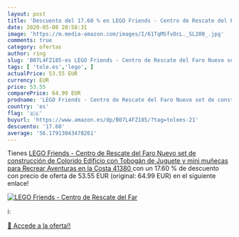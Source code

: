 ```yaml
---
layout: post
title: 'Descuento del 17.60 % en LEGO Friends - Centro de Rescate del Far'
date: 2020-05-08 20:58:31
image: 'https://m.media-amazon.com/images/I/61TqMSfvOcL._SL200_.jpg'
comments: true
category: ofertas
author: ring
slug: 'B07L4FZ185-es LEGO Friends - Centro de Rescate del Faro Nuevo set de...'
tags: [ 'tole.es','lego', ]
actualPrice: 53.55 EUR
currency: EUR
price: 53.55
comparePrice: 64.99 EUR
prodname: 'LEGO Friends - Centro de Rescate del Faro Nuevo set de construcción de Colorido Edificio con Tobogán de Juguete y mini muñecas para Recrear Aventuras en la Costa  41380 '
country: 'es'
flag: '🇪🇸'
buyurl: 'https://www.amazon.es/dp/B07L4FZ185/?tag=tolees-21'
descuento: '17.60'
average: '56.17913043478261'
---
```


Tienes [LEGO Friends - Centro de Rescate del Faro Nuevo set de construcción de Colorido Edificio con Tobogán de Juguete y mini muñecas para Recrear Aventuras en la Costa  41380 ](https://www.amazon.es/dp/B07L4FZ185/?tag=tolees-21) con un 17.60 % de descuento con precio de oferta de 53.55 EUR (original: 64.99 EUR) en el siguiente enlace!

[![LEGO Friends - Centro de Rescate del Far](https://m.media-amazon.com/images/I/61TqMSfvOcL._SL200_.jpg)](https://www.amazon.es/dp/B07L4FZ185/?tag=tolees-21)

ℹ️:


[🛒 Accede a la oferta!!](https://www.amazon.es/dp/B07L4FZ185/?tag=tolees-21)

